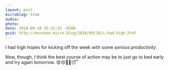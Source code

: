 ```yaml
---
layout: post
microblog: true
audio: 
photo: 
date: 2018-09-10 15:32:52 -0500
guid: http://muncman.micro.blog/2018/09/10/i-had-high.html
---
```

I had high hopes for kicking off the week with some _serious productivity_. 

Now, though, I think the best course of action may be to just go to bed early and try again tomorrow. 
😡😢🤣🙄😴 
